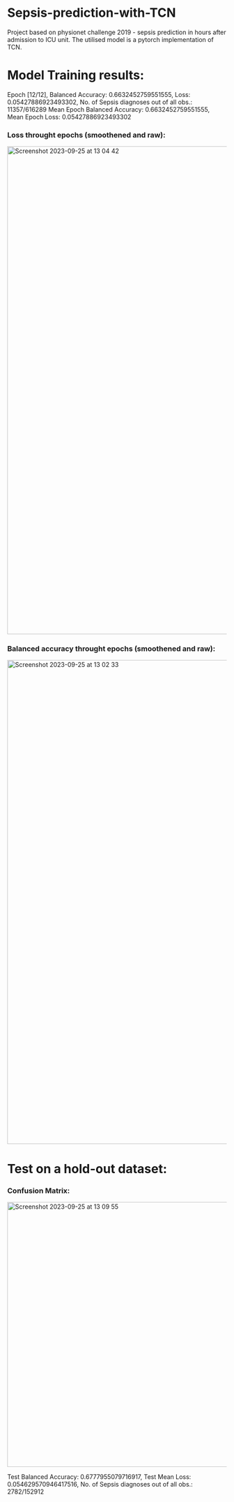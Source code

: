 # Sepsis-prediction-with-TCN
Project based on physionet challenge 2019 - sepsis prediction in hours after admission to ICU unit. The utilised model is a pytorch implementation of TCN.

# Model Training results:

Epoch [12/12], Balanced Accuracy: 0.6632452759551555, Loss: 0.05427886923493302, No. of Sepsis diagnoses out of all obs.: 11357/616289
Mean Epoch Balanced Accuracy: 0.6632452759551555, Mean Epoch Loss: 0.05427886923493302

### Loss throught epochs (smoothened and raw):

<img width="1118" alt="Screenshot 2023-09-25 at 13 04 42" src="https://github.com/jjfrackowiak/Sepsis-prediction-with-TCN/assets/84077365/e085db40-a3be-448c-9fd8-ca5792dd9205">

### Balanced accuracy throught epochs (smoothened and raw):

<img width="1109" alt="Screenshot 2023-09-25 at 13 02 33" src="https://github.com/jjfrackowiak/Sepsis-prediction-with-TCN/assets/84077365/85221358-ad07-48d2-8021-3e21d3ce153c">


# Test on a hold-out dataset:

### Confusion Matrix: <br />

<img width="607" alt="Screenshot 2023-09-25 at 13 09 55" src="https://github.com/jjfrackowiak/Sepsis-prediction-with-TCN/assets/84077365/2a3edb3c-86c3-496b-bb25-2aaf706fbc7c">

Test Balanced Accuracy: 0.6777955079716917, Test Mean Loss: 0.054629570946417516, No. of Sepsis diagnoses out of all obs.: 2782/152912
